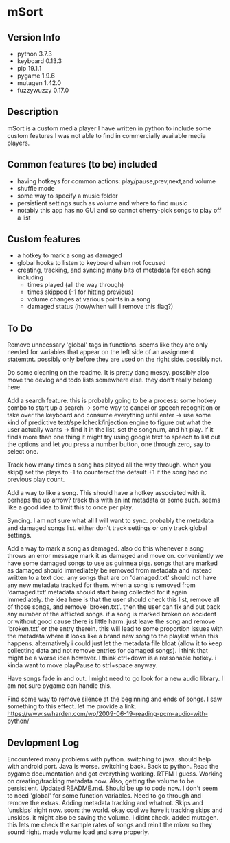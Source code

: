 # mSort

## Version Info
  * python 3.7.3
  * keyboard 0.13.3
  * pip 19.1.1
  * pygame 1.9.6
  * mutagen 1.42.0
  * fuzzywuzzy 0.17.0

## Description
mSort is a custom media player I have written in python to include some custom features I was not able to find in commercially available media players.

## Common features (to be) included
  * having hotkeys for common actions: play/pause,prev,next,and volume
  * shuffle mode
  * some way to specify a music folder
  * persistient settings such as volume and where to find music
  * notably this app has no GUI and so cannot cherry-pick songs to play off a list

## Custom features
  * a hotkey to mark a song as damaged
  * global hooks to listen to keyboard when not focused
  * creating, tracking, and syncing many bits of metadata for each song including
    * times played (all the way through)
    * times skipped (-1 for hitting previous)
    * volume changes at various points in a song
    * damaged status (how/when will i remove this flag?)

## To Do
Remove unncessary 'global' tags in functions.
seems like they are only needed for variables that appear on the left side of an assignment statemtnt. possibly only before they are used on the right side. possibly not.

Do some cleaning on the readme. It is pretty dang messy. possibly also move the devlog and todo lists somewhere else. they don't really belong here.

Add a search feature.
this is probably going to be a process: some hotkey combo to start up a search -> some way to cancel or speech recognition or take over the keyboard and consume everything until enter -> use some kind of predictive text/spellcheck/injection engine to figure out what the user actually wants -> find it in the list, set the songnum, and hit play. if it finds more than one thing it might try using google text to speech to list out the options and let you press a number button, one through zero, say to select one.

Track how many times a song has played all the way through.
when you skip() set the plays to -1 to counteract the default +1 if the song had no previous play count.

Add a way to like a song.
This should have a hotkey associated with it. perhaps the up arrow? track this with an int metadata or some such. seems like a good idea to limit this to once per play.

Syncing.
I am not sure what all I will want to sync. probably the metadata and damaged songs list. either don't track settings or only track global settings.

Add a way to mark a song as damaged.
also do this whenever a song throws an error message mark it as damaged and move on. conveniently we have some damaged songs to use as guinnea pigs. songs that are marked as damaged should immediately be removed from metadata and instead written to a text doc. any songs that are on 'damaged.txt' should not have any new metadata tracked for them. when a song is removed from 'damaged.txt' metadata should start being collected for it again immediately. the idea here is that the user should check this list, remove all of those songs, and remove 'broken.txt'. then the user can fix and put back any number of the afflicted songs. if a song is marked broken on accident or without good cause there is little harm. just leave the song and remove 'broken.txt' or the entry therein. this will lead to some proportion issues with the metadata where it looks like a brand new song to the playlist when this happens. alternatively i could just let the metadata file bloat (allow it to keep collecting data and not remove entries for damaged songs). i think that might be a worse idea however. I think ctrl+down is a reasonable hotkey. i kinda want to move playPause to strl+space anyway.

Have songs fade in and out.
I might need to go look for a new audio library. I am not sure pygame can handle this.

Find some way to remove silence at the beginning and ends of songs.
I saw something to this effect. let me provide a link. https://www.swharden.com/wp/2009-06-19-reading-pcm-audio-with-python/

## Devlopment Log
Encountered many problems with python. switching to java. should help with android port.
Java is worse. switching back.
Back to python. Read the pygame documentation and got everything working. RTFM I guess.
Working on creating/tracking metadata now. Also, getting the volume to be persistient.
Updated README.md. Should be up to code now.
I don't seem to need 'global' for some function variables. Need to go through and remove the extras.
Adding metadata tracking and whatnot. Skips and 'unskips' right now. soon: the world.
okay cool we have it tracking skips and unskips. it might also be saving the volume. i didnt check.
added mutagen. this lets me check the sample rates of songs and reinit the mixer so they sound right.
made volume load and save properly. 
